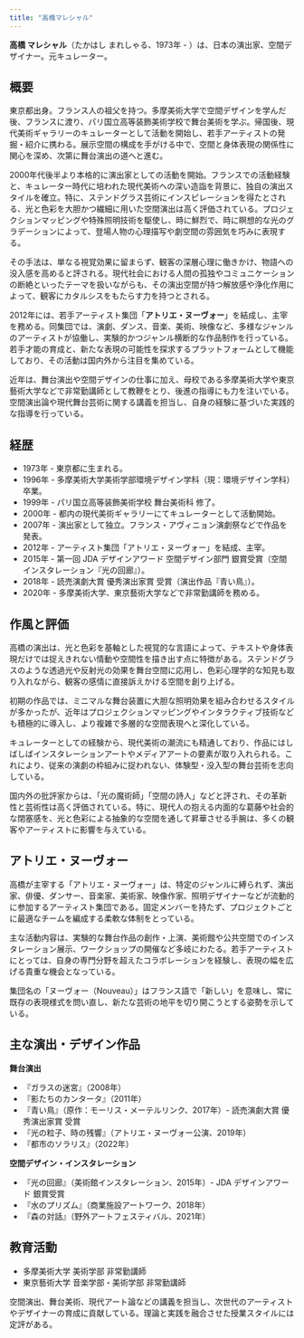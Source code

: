 ```yaml
---
title: "高橋マレシャル"
---
```


**高橋 マレシャル**（たかはし まれしゃる、1973年 - ）は、日本の演出家、空間デザイナー。元キュレーター。

## 概要

東京都出身。フランス人の祖父を持つ。多摩美術大学で空間デザインを学んだ後、フランスに渡り、パリ国立高等装飾美術学校で舞台美術を学ぶ。帰国後、現代美術ギャラリーのキュレーターとして活動を開始し、若手アーティストの発掘・紹介に携わる。展示空間の構成を手がける中で、空間と身体表現の関係性に関心を深め、次第に舞台演出の道へと進む。

2000年代後半より本格的に演出家としての活動を開始。フランスでの活動経験と、キュレーター時代に培われた現代美術への深い造詣を背景に、独自の演出スタイルを確立。特に、ステンドグラス芸術にインスピレーションを得たとされる、光と色彩を大胆かつ繊細に用いた空間演出は高く評価されている。プロジェクションマッピングや特殊照明技術を駆使し、時に鮮烈で、時に瞑想的な光のグラデーションによって、登場人物の心理描写や劇空間の雰囲気を巧みに表現する。

その手法は、単なる視覚効果に留まらず、観客の深層心理に働きかけ、物語への没入感を高めると評される。現代社会における人間の孤独やコミュニケーションの断絶といったテーマを扱いながらも、その演出空間が持つ解放感や浄化作用によって、観客にカタルシスをもたらす力を持つとされる。

2012年には、若手アーティスト集団「**アトリエ・ヌーヴォー**」を結成し、主宰を務める。同集団では、演劇、ダンス、音楽、美術、映像など、多様なジャンルのアーティストが協働し、実験的かつジャンル横断的な作品制作を行っている。若手才能の育成と、新たな表現の可能性を探求するプラットフォームとして機能しており、その活動は国内外から注目を集めている。

近年は、舞台演出や空間デザインの仕事に加え、母校である多摩美術大学や東京藝術大学などで非常勤講師として教鞭をとり、後進の指導にも力を注いでいる。空間演出論や現代舞台芸術に関する講義を担当し、自身の経験に基づいた実践的な指導を行っている。

## 経歴

*   1973年 - 東京都に生まれる。
*   1996年 - 多摩美術大学美術学部環境デザイン学科（現：環境デザイン学科）卒業。
*   1999年 - パリ国立高等装飾美術学校 舞台美術科 修了。
*   2000年 - 都内の現代美術ギャラリーにてキュレーターとして活動開始。
*   2007年 - 演出家として独立。フランス・アヴィニョン演劇祭などで作品を発表。
*   2012年 - アーティスト集団「アトリエ・ヌーヴォー」を結成、主宰。
*   2015年 - 第一回 JDA デザインアワード 空間デザイン部門 銀賞受賞（空間インスタレーション『光の回廊』）。
*   2018年 - 読売演劇大賞 優秀演出家賞 受賞（演出作品『青い鳥』）。
*   2020年 - 多摩美術大学、東京藝術大学などで非常勤講師を務める。

## 作風と評価

高橋の演出は、光と色彩を基軸とした視覚的な言語によって、テキストや身体表現だけでは捉えきれない情動や空間性を描き出す点に特徴がある。ステンドグラスのような透過光や反射光の効果を舞台空間に応用し、色彩心理学的な知見も取り入れながら、観客の感情に直接訴えかける空間を創り上げる。

初期の作品では、ミニマルな舞台装置に大胆な照明効果を組み合わせるスタイルが多かったが、近年はプロジェクションマッピングやインタラクティブ技術なども積極的に導入し、より複雑で多層的な空間表現へと深化している。

キュレーターとしての経験から、現代美術の潮流にも精通しており、作品にはしばしばインスタレーションアートやメディアアートの要素が取り入れられる。これにより、従来の演劇の枠組みに捉われない、体験型・没入型の舞台芸術を志向している。

国内外の批評家からは、「光の魔術師」「空間の詩人」などと評され、その革新性と芸術性は高く評価されている。特に、現代人の抱える内面的な葛藤や社会的な閉塞感を、光と色彩による抽象的な空間を通して昇華させる手腕は、多くの観客やアーティストに影響を与えている。

## アトリエ・ヌーヴォー

高橋が主宰する「アトリエ・ヌーヴォー」は、特定のジャンルに縛られず、演出家、俳優、ダンサー、音楽家、美術家、映像作家、照明デザイナーなどが流動的に参加するアーティスト集団である。固定メンバーを持たず、プロジェクトごとに最適なチームを編成する柔軟な体制をとっている。

主な活動内容は、実験的な舞台作品の創作・上演、美術館や公共空間でのインスタレーション展示、ワークショップの開催など多岐にわたる。若手アーティストにとっては、自身の専門分野を超えたコラボレーションを経験し、表現の幅を広げる貴重な機会となっている。

集団名の「ヌーヴォー（Nouveau）」はフランス語で「新しい」を意味し、常に既存の表現様式を問い直し、新たな芸術の地平を切り開こうとする姿勢を示している。

## 主な演出・デザイン作品

**舞台演出**

*   『ガラスの迷宮』（2008年）
*   『影たちのカンタータ』（2011年）
*   『青い鳥』（原作：モーリス・メーテルリンク、2017年）- 読売演劇大賞 優秀演出家賞 受賞
*   『光の粒子、時の残響』（アトリエ・ヌーヴォー公演、2019年）
*   『都市のソラリス』（2022年）

**空間デザイン・インスタレーション**

*   『光の回廊』（美術館インスタレーション、2015年）- JDA デザインアワード 銀賞受賞
*   『水のプリズム』（商業施設アートワーク、2018年）
*   『森の対話』（野外アートフェスティバル、2021年）

## 教育活動

*   多摩美術大学 美術学部 非常勤講師
*   東京藝術大学 音楽学部・美術学部 非常勤講師

空間演出、舞台美術、現代アート論などの講義を担当し、次世代のアーティストやデザイナーの育成に貢献している。理論と実践を融合させた授業スタイルには定評がある。